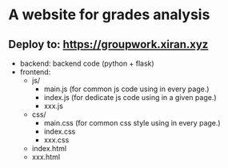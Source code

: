 # A website for grades analysis

Deploy to: https://groupwork.xiran.xyz
---
- backend: backend code (python + flask)
- frontend: 
  - js/
    - main.js (for common js code using in every page.)
    - index.js (for dedicate js code using in a given page.)
    - xxx.js
  - css/
    - main.css (for common css style using in every page.)
    - index.css
    - xxx.css
  - index.html
  - xxx.html